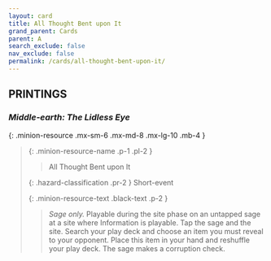 ```yaml
---
layout: card
title: All Thought Bent upon It
grand_parent: Cards
parent: A
search_exclude: false
nav_exclude: false
permalink: /cards/all-thought-bent-upon-it/
---
```


## PRINTINGS


### _Middle-earth: The Lidless Eye_

{: .minion-resource .mx-sm-6 .mx-md-8 .mx-lg-10 .mb-4 }
> {: .minion-resource-name .p-1 .pl-2 }
> > <div class="hazard-mp"></div>
> > <div class="card-name">All Thought Bent upon It</div>
>
> {: .hazard-classification .pr-2 }
> Short-event
>
> {: .minion-resource-text .black-text .p-2 }
> > _Sage only._ Playable during the site phase on an untapped sage at a site where Information is playable. Tap the sage and the site. Search your play deck and choose an item you must reveal to your opponent. Place this item in your hand and reshuffle your play deck. The sage makes a corruption check. 
> 

